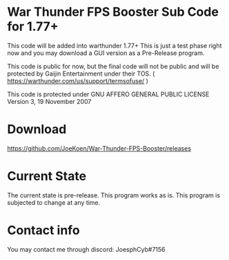 # War Thunder FPS Booster Sub Code for 1.77+

This code will be added into warthunder 1.77+
This is just a test phase right now and you may
download a GUI version as a Pre-Release program.

This code is public for now, but the final code will
not be public and will be protected by Gaijin Entertainment
under their TOS. ( <a href="https://warthunder.com/us/support/termsofuse/">https://warthunder.com/us/support/termsofuse/</a> )

This code is protected under
GNU AFFERO GENERAL PUBLIC LICENSE Version 3, 19 November 2007

# Download
<a href="https://github.com/JoeKoen/War-Thunder-FPS-Booster/releases">https://github.com/JoeKoen/War-Thunder-FPS-Booster/releases</a>

# Current State
The current state is pre-release.
This program works as is.
This program is subjected to change at any time.

# Contact info
You may contact me through discord: JoesphCyb#7156
